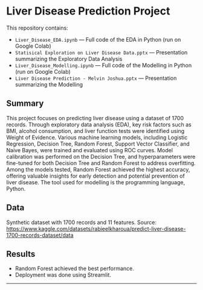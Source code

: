# Liver Disease Prediction Project

This repository contains:

- `Liver_Disease_EDA.ipynb` — Full code of the EDA in Python (run on Google Colab)
- `Statisical Exploration on Liver Disease Data.pptx` — Presentation summarizing the Exploratory Data Analysis
- `Liver_Disease_Modelling.ipynb` — Full code of the Modelling in Python (run on Google Colab)
- `Liver Disease Prediction - Melvin Joshua.pptx` — Presentation summarizing the Modelling

## Summary
This project focuses on predicting liver disease using a dataset of 1700 records. Through exploratory data analysis (EDA), key risk factors such as BMI, alcohol consumption, and liver function tests were identified using Weight of Evidence. Various machine learning models, including Logistic Regression, Decision Tree, Random Forest, Support Vector Classifier, and Naive Bayes, were trained and evaluated using ROC curves. Model calibration was performed on the Decision Tree, and hyperparameters were fine-tuned for both Decision Tree and Random Forest to address overfitting. Among the models tested, Random Forest achieved the highest accuracy, offering valuable insights for early detection and potential prevention of liver disease. The tool used for modelling is the programming language, Python.
## Data
Synthetic dataset with 1700 records and 11 features.
Source: https://www.kaggle.com/datasets/rabieelkharoua/predict-liver-disease-1700-records-dataset/data

## Results
- Random Forest achieved the best performance.
- Deployment was done using Streamlit.

---
